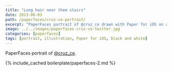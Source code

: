 ```yaml
---
title: "Long hair near them stairs"
date: 2013-06-03
path: /paperfaces/cruz-ce-portrait/
excerpt: "PaperFaces portrait of @cruz_ce drawn with Paper for iOS on an iPad."
image: ../../images/paperfaces-cruz-ce-twitter.jpg
categories: [paperfaces]
tags: [portrait, illustration, Paper for iOS, black and white]
---
```


PaperFaces portrait of [@cruz_ce](https://twitter.com/cruz_ce).

{% include_cached boilerplate/paperfaces-2.md %}
